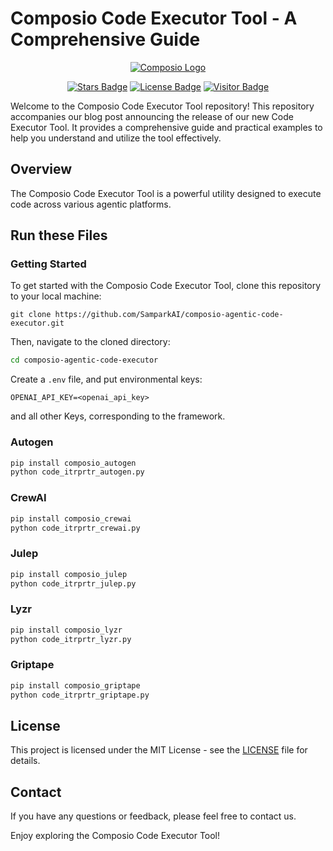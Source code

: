 # Composio Code Executor Tool - A Comprehensive Guide


<p align="center"><a href="https://github.com/SamparkAI"><img src="https://avatars.githubusercontent.com/u/128464815?s=200&v=4" alt="Composio Logo" /></a></p>

<p align="center">
<a href="https://github.com/SamparkAI/composio-agentic-code-executor/stargazers"><img src="https://img.shields.io/github/stars/SamparkAI/composio-agentic-code-executor" alt="Stars Badge"/></a>
<a href="https://github.com/SamparkAI/Composio-Function-Calling-Benchmark/blob/master/LICENSE"><img src="https://img.shields.io/github/license/SamparkAI/Composio-Function-Calling-Benchmark?color=2b9348" alt="License Badge"/></a>
<a href="#"><img src="https://visitor-badge.laobi.icu/badge?page_id=SamparkAI.composio-agentic-code-executor" alt="Visitor Badge"/></a></p></p>


Welcome to the Composio Code Executor Tool repository! This repository accompanies our blog post announcing the release of our new Code Executor Tool. It provides a comprehensive guide and practical examples to help you understand and utilize the tool effectively.

## Overview

The Composio Code Executor Tool is a powerful utility designed to execute code across various agentic platforms. 



## Run these Files

### Getting Started

To get started with the Composio Code Executor Tool, clone this repository to your local machine:

```
git clone https://github.com/SamparkAI/composio-agentic-code-executor.git
```

Then, navigate to the cloned directory:

```bash
cd composio-agentic-code-executor
```

Create a `.env` file, and put environmental keys:

```
OPENAI_API_KEY=<openai_api_key>
```
and all other Keys,  corresponding to the framework.

### Autogen
```bash
pip install composio_autogen
python code_itrprtr_autogen.py
```

### CrewAI
```bash
pip install composio_crewai
python code_itrprtr_crewai.py
```

### Julep
```bash
pip install composio_julep
python code_itrprtr_julep.py
```

### Lyzr
```bash
pip install composio_lyzr
python code_itrprtr_lyzr.py
```

### Griptape
```bash
pip install composio_griptape
python code_itrprtr_griptape.py
```

## License

This project is licensed under the MIT License - see the [LICENSE](LICENSE) file for details.

## Contact

If you have any questions or feedback, please feel free to contact us.

Enjoy exploring the Composio Code Executor Tool!
